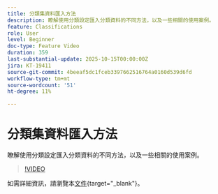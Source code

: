 ```yaml
---
title: 分類集資料匯入方法
description: 瞭解使用分類設定匯入分類資料的不同方法，以及一些相關的使用案例。
feature: Classifications
role: User
level: Beginner
doc-type: Feature Video
duration: 359
last-substantial-update: 2025-10-15T00:00:00Z
jira: KT-19411
source-git-commit: 4beeaf5dc1fceb3397662516764a0160d539d6fd
workflow-type: tm+mt
source-wordcount: '51'
ht-degree: 11%

---
```



# 分類集資料匯入方法

瞭解使用分類設定匯入分類資料的不同方法，以及一些相關的使用案例。

>[!VIDEO](https://video.tv.adobe.com/v/3475826/?learn=on&enablevpops)

如需詳細資訊，請瀏覽本[文件](https://experienceleague.adobe.com/zh-hant/docs/analytics/components/classifications/sets/overview){target="_blank"}。
